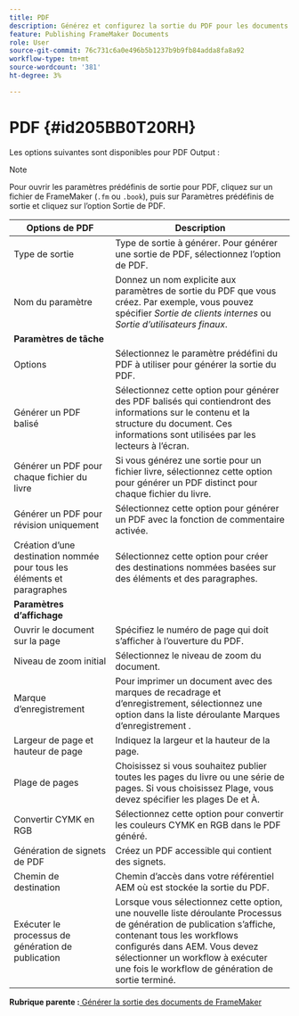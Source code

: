 ```yaml
---
title: PDF
description: Générez et configurez la sortie du PDF pour les documents de FrameMaker dans AEM Guides.
feature: Publishing FrameMaker Documents
role: User
source-git-commit: 76c731c6a0e496b5b1237b9b9fb84adda8fa8a92
workflow-type: tm+mt
source-wordcount: '381'
ht-degree: 3%

---
```


# PDF {#id205BB0T20RH}

Les options suivantes sont disponibles pour PDF Output :

>[!NOTE]
>
> Pour ouvrir les paramètres prédéfinis de sortie pour PDF, cliquez sur un fichier de FrameMaker \(`.fm` ou `.book`\), puis sur Paramètres prédéfinis de sortie et cliquez sur l’option Sortie de PDF.

| Options de PDF | Description |
|-----------|-----------|
| Type de sortie | Type de sortie à générer. Pour générer une sortie de PDF, sélectionnez l’option de PDF. |
| Nom du paramètre | Donnez un nom explicite aux paramètres de sortie du PDF que vous créez. Par exemple, vous pouvez spécifier *Sortie de clients internes* ou *Sortie d’utilisateurs finaux*. |
| **Paramètres de tâche** |
| Options | Sélectionnez le paramètre prédéfini du PDF à utiliser pour générer la sortie du PDF. |
| Générer un PDF balisé | Sélectionnez cette option pour générer des PDF balisés qui contiendront des informations sur le contenu et la structure du document. Ces informations sont utilisées par les lecteurs à l’écran. |
| Générer un PDF pour chaque fichier du livre | Si vous générez une sortie pour un fichier livre, sélectionnez cette option pour générer un PDF distinct pour chaque fichier du livre. |
| Générer un PDF pour révision uniquement | Sélectionnez cette option pour générer un PDF avec la fonction de commentaire activée. |
| Création d’une destination nommée pour tous les éléments et paragraphes | Sélectionnez cette option pour créer des destinations nommées basées sur des éléments et des paragraphes. |
| **Paramètres d’affichage** |
| Ouvrir le document sur la page | Spécifiez le numéro de page qui doit s’afficher à l’ouverture du PDF. |
| Niveau de zoom initial | Sélectionnez le niveau de zoom du document. |
| Marque d’enregistrement | Pour imprimer un document avec des marques de recadrage et d’enregistrement, sélectionnez une option dans la liste déroulante Marques d’enregistrement . |
| Largeur de page et hauteur de page | Indiquez la largeur et la hauteur de la page. |
| Plage de pages | Choisissez si vous souhaitez publier toutes les pages du livre ou une série de pages. Si vous choisissez Plage, vous devez spécifier les plages De et À. |
| Convertir CYMK en RGB | Sélectionnez cette option pour convertir les couleurs CYMK en RGB dans le PDF généré. |
| Génération de signets de PDF | Créez un PDF accessible qui contient des signets. |
| Chemin de destination | Chemin d’accès dans votre référentiel AEM où est stockée la sortie du PDF. |
| Exécuter le processus de génération de publication | Lorsque vous sélectionnez cette option, une nouvelle liste déroulante Processus de génération de publication s’affiche, contenant tous les workflows configurés dans AEM. Vous devez sélectionner un workflow à exécuter une fois le workflow de génération de sortie terminé. |

**Rubrique parente :**[ Générer la sortie des documents de FrameMaker](fm-output-generatation.md)
